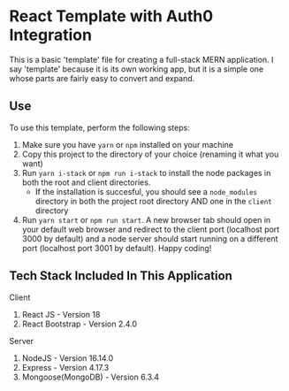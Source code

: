 # React Template with Auth0 Integration

This is a basic 'template' file for creating a full-stack MERN application. I say 'template' because it is its own working app, but it is a simple one whose parts are fairly easy to convert and  expand.

## Use 
To use this template, perform the following steps:

1. Make sure you have `yarn` or `npm` installed on your machine
2. Copy this project to the directory of your choice (renaming it what you want)
3. Run `yarn i-stack` or `npm run i-stack` to install the node packages in both the root and client directories.
    - If the installation is succesful, you should see a `node_modules` directory in both the project root directory AND one in the `client` directory
4. Run `yarn start` or `npm run start`. A new browser tab should open in your default web browser and redirect to the client port (localhost port 3000 by default) and a node server should start running on a different port (localhost port 3001 by default). Happy coding! 

## Tech Stack Included In This Application

Client
1. React JS - Version 18
2. React Bootstrap - Version 2.4.0

Server
1. NodeJS - Version 16.14.0
2. Express - Version 4.17.3
3. Mongoose(MongoDB) - Version 6.3.4 




